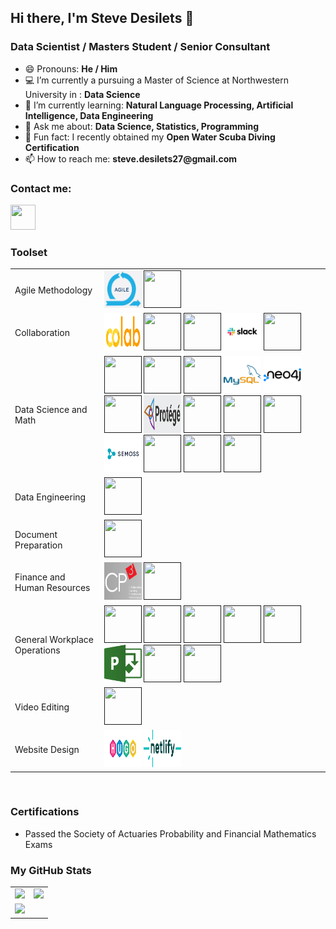 ## Hi there, I'm Steve Desilets 👋

### Data Scientist / Masters Student / Senior Consultant

- 😄 Pronouns: __He / Him__
- 💻 I’m currently a pursuing a Master of Science at Northwestern University in : __Data Science__
- 📕 I’m currently learning: __Natural Language Processing, Artificial Intelligence, Data Engineering__
- 💬 Ask me about: __Data Science, Statistics, Programming__
- 🐠 Fun fact: I recently obtained my __Open Water Scuba Diving Certification__
- 📫 How to reach me: __steve.desilets27@gmail.com__

### Contact me:

<a href="https://www.linkedin.com/in/steve-desilets-424823a3/"><img src="https://www.vectorlogo.zone/logos/linkedin/linkedin-icon.svg" width="40" height="40"/></a>

### Toolset

<table>
    <tr>
        <td>Agile Methodology</td>
        <td>
            <a href=""><img src="https://github.com/Steve-Desilets/Steve-Desilets/blob/main/Agile_Logo.jpg" width="60" height="60"/></a>  
            <a href=""><img src="https://www.isteksolutions.com/au/wp-content/uploads/2017/08/scaled-agile-sq-logo.png" width="60" height="60"/></a>  
        </td>
    </tr>
    <tr>
        <td>Collaboration</td>
        <td>
            <a href=""><img src="https://github.com/Steve-Desilets/Steve-Desilets/blob/main/Colab.jpg" width="60" height="60"/></a> 
            <a href=""><img src="https://www.vectorlogo.zone/util/preview?image=/logos/discord/discord-ar21.svg" width="60" height="60"/></a>
            <a href=""><img src="https://www.vectorlogo.zone/logos/github/github-ar21.svg" width="60" height="60"/></a>
            <a href=""><img src="https://github.com/devicons/devicon/blob/v2.13.0/icons/slack/slack-original-wordmark.svg" width="60" height="60"/></a>      
            <a href=""><img src="https://upload.wikimedia.org/wikipedia/commons/c/c9/Microsoft_Office_Teams_%282018%E2%80%93present%29.svg" width="60" height="60"/></a>     
        </td>
    </tr>
    <tr>
        <td>Data Science and Math</td>
        <td>
            <a href=""><img src="https://www.vectorlogo.zone/logos/elastic/elastic-ar21.svg" width="60" height="60"/></a>   
            <a href=""><img src="https://mb.cision.com/Public/9602/2082588/92474d4054bf3d17_800x800ar.png" width="60" height="60"/></a>   
            <a href=""><img src="https://upload.wikimedia.org/wikipedia/commons/3/30/Maple_2015_logo.svg" width="60" height="60"/></a>
            <a href=""><img src="https://github.com/devicons/devicon/blob/v2.13.0/icons/mysql/mysql-original-wordmark.svg" width="60" height="60"/></a>
            <a href=""><img src="https://github.com/devicons/devicon/blob/v2.13.0/icons/neo4j/neo4j-original-wordmark.svg" width="60" height="60"/></a>
            <a href=""><img src="https://www.vectorlogo.zone/logos/postgresql/postgresql-vertical.svg" width="60" height="60"/></a>  
            <a href=""><img src="https://github.com/Steve-Desilets/Steve-Desilets/blob/main/Protege.jpg" width="60" height="60"/></a> 
            <a href=""><img src="https://www.vectorlogo.zone/logos/python/python-vertical.svg" width="60" height="60"/></a>
            <a href=""><img src="https://www.vectorlogo.zone/logos/r-project/r-project-icon.svg" width="60" height="60"/></a>   
            <a href=""><img src="https://www.vectorlogo.zone/logos/sas/sas-ar21.svg" width="60" height="60"/></a> 
            <a href=""><img src="https://github.com/Steve-Desilets/Steve-Desilets/blob/main/Semoss_Logo.jpg" width="60" height="60"/></a> 
            <a href=""><img src="https://upload.wikimedia.org/wikipedia/commons/3/38/SQLite370.svg" width="60" height="60"/></a> 
            <a href=""><img src="https://upload.wikimedia.org/wikipedia/commons/5/5c/Stata_Logo.svg" width="60" height="60"/></a>         
            <a href=""><img src="https://upload.wikimedia.org/wikipedia/commons/4/4b/Tableau_Logo.png" width="60" height="60"/></a>      
        </td>
    </tr>
    <tr>
        <td>Data Engineering</td>
        <td>
            <a href=""><img src="https://www.vectorlogo.zone/logos/golang/golang-official.svg" width="60" height="60"/></a>        
        </td>
    </tr>
    <tr>
        <td>Document Preparation</td>
        <td>
            <a href=""><img src="https://upload.wikimedia.org/wikipedia/commons/9/92/LaTeX_logo.svg" width="60" height="60"/></a>
        </td>
    </tr>
        <tr>
        <td>Finance and Human Resources</td>
        <td>
            <a href=""><img src="https://github.com/Steve-Desilets/Steve-Desilets/blob/main/CP3_Logo.jpg" width="60" height="60"/></a> 
            <a href=""><img src="https://www.vectorlogo.zone/logos/servicenow/servicenow-ar21.svg" width="60" height="60"/></a>        
        </td>
    </tr>
    <tr>
        <td>General Workplace Operations</td>
        <td>
            <a href=""><img src="https://www.vectorlogo.zone/logos/adobe_acrobat/adobe_acrobat-ar21.svg" width="60" height="60"/></a>
            <a href=""><img src="https://upload.wikimedia.org/wikipedia/commons/3/34/Microsoft_Office_Excel_%282019%E2%80%93present%29.svg" width="60" height="60"/></a>
            <a href=""><img src="https://upload.wikimedia.org/wikipedia/commons/1/10/Microsoft_Office_OneNote_%282019%E2%80%93present%29.svg" width="60" height="60"/></a>
            <a href=""><img src="https://upload.wikimedia.org/wikipedia/commons/d/df/Microsoft_Office_Outlook_%282018%E2%80%93present%29.svg" width="60" height="60"/></a>
            <a href=""><img src="https://upload.wikimedia.org/wikipedia/commons/0/0d/Microsoft_Office_PowerPoint_%282019%E2%80%93present%29.svg" width="60" height="60"/></a>
            <a href=""><img src="https://github.com/Steve-Desilets/Steve-Desilets/blob/main/Microsoft_Project.png" width="60" height="60"/></a>
            <a href=""><img src="https://upload.wikimedia.org/wikipedia/commons/6/64/Microsoft_Office_Visio_%282019%29.svg" width="60" height="60"/></a>
            <a href=""><img src="https://upload.wikimedia.org/wikipedia/commons/f/fd/Microsoft_Office_Word_%282019%E2%80%93present%29.svg" width="60" height="60"/></a>   
        </td>
    </tr>
    <tr>
        <td>Video Editing</td>
        <td>
            <a href=""><img src="https://upload.wikimedia.org/wikipedia/en/8/86/Camtasia_computer_icon.png" width="60" height="60"/></a>        
        </td>
    </tr>
    <tr>
        <td>Website Design</td>
        <td>
            <a href=""><img src="https://github.com/Steve-Desilets/Steve-Desilets/blob/main/Hugo_logo_v2.jpg" width="60" height="60"/></a>     
            <a href=""><img src="https://github.com/Steve-Desilets/Steve-Desilets/blob/main/netlify_logo.png" width="60" height="60"/></a>    
        </td>
    </tr>
</table>

<br/>

### Certifications

- Passed the Society of Actuaries Probability and Financial Mathematics Exams

### My GitHub Stats

<table>
    <tr>
        <td>
            <img src="https://github-profile-trophy.vercel.app/?username=Steve-Desilets&row=3&column=4&no-bg=true"/>
        </td>
        <td>
            <img src="https://github-readme-streak-stats.herokuapp.com/?user=Steve-Desilets"/>
        </td> 
    </tr>
    <tr>
        <td>
            <img src="https://github-readme-stats.vercel.app/api?username=Steve-Desilets&count_private=true&show_icons=true&theme=tokyonight"/>
        </td>
    </tr>
</table>



<!--
**Steve-Desilets/Steve-Desilets** is a ✨ _special_ ✨ repository because its `README.md` (this file) appears on your GitHub profile.

Here are some ideas to get you started:

- 🔭 I’m currently working on ...
- 🌱 I’m currently learning ...
- 👯 I’m looking to collaborate on ...
- 🤔 I’m looking for help with ...
- 💬 Ask me about ...
- 📫 How to reach me: ...
- 😄 Pronouns: ...
- ⚡ Fun fact: ...
-->
